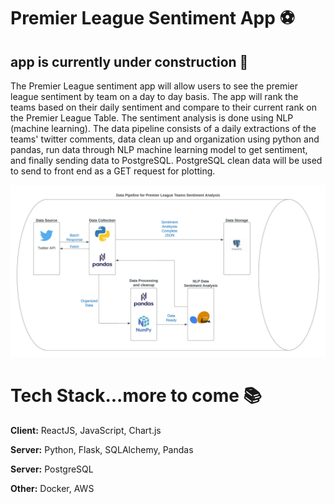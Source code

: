 # Premier League Sentiment App ⚽️

## app is currently under construction 🚧

The Premier League sentiment app will allow users to see the premier league sentiment by team on a day to day basis. The app will rank the teams based on their daily sentiment and compare to their current rank on the Premier League Table.
The sentiment analysis is done using NLP (machine learning). The data pipeline consists of a daily extractions of the teams' twitter comments, data clean up and organization using python and pandas, run data through NLP machine learning model to get sentiment, and finally sending data to PostgreSQL. PostgreSQL clean data will be used to send to front end as a GET request for plotting.

![](/ReadMeImages/dataPipeline.jpeg)

# Tech Stack...more to come 📚

**Client:** ReactJS, JavaScript, Chart.js

**Server:** Python, Flask, SQLAlchemy, Pandas

**Server:** PostgreSQL

**Other:** Docker, AWS
